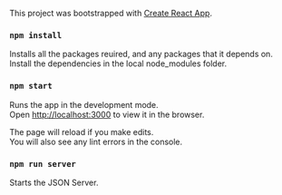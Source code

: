 This project was bootstrapped with [Create React App](https://github.com/facebook/create-react-app).

### `npm install `

Installs all the  packages reuired, and any packages that it depends on.
Install the dependencies in the local node_modules folder.

### `npm start`

Runs the app in the development mode.<br />
Open [http://localhost:3000](http://localhost:3000) to view it in the browser.

The page will reload if you make edits.<br />
You will also see any lint errors in the console.


### `npm run server`

Starts the JSON Server.
